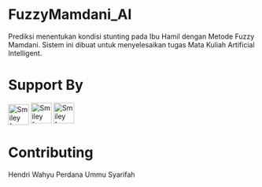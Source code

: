 # FuzzyMamdani_AI
Prediksi menentukan kondisi stunting pada Ibu Hamil dengan Metode Fuzzy Mamdani. Sistem ini dibuat untuk menyelesaikan tugas Mata Kuliah Artificial Intelligent.

# Support By
<img src="https://miro.medium.com/max/640/1*bf37-lAuwi6_Wx5-e5EJ1Q.jpeg" alt="Smiley face" width="42" height="42" style="vertical-align:bottom">
<img src="https://cdn.dribbble.com/users/24078/screenshots/15522433/media/e92e58ec9d338a234945ae3d3ffd5be3.jpg?compress=1&resize=300x225" alt="Smiley face" width="42" height="42">
<img src="https://pluspng.com/img-png/python-logo-png-open-2000.png" alt="Smiley face" width="42" height="42">

# Contributing
Hendri Wahyu Perdana
Ummu Syarifah

